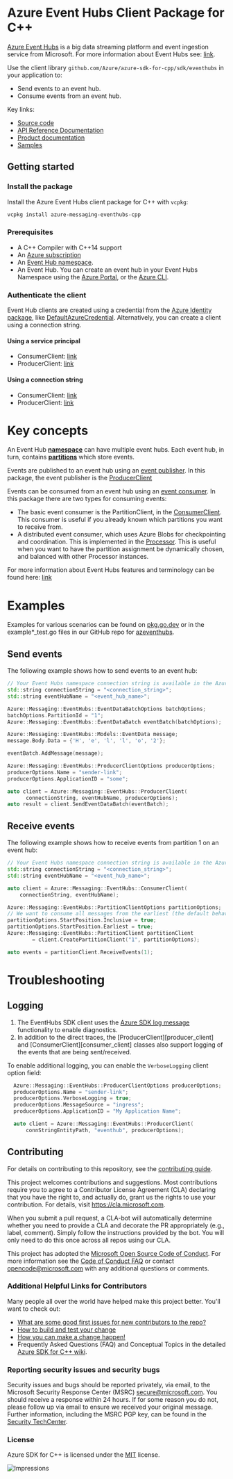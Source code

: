 <!-- cspell:words godoc azeventhubs  -->
# Azure Event Hubs Client Package for C++

[Azure Event Hubs](https://azure.microsoft.com/services/event-hubs/) is a big data streaming platform and event ingestion service from Microsoft. For more information about Event Hubs see: [link](https://docs.microsoft.com/azure/event-hubs/event-hubs-about).

Use the client library `github.com/Azure/azure-sdk-for-cpp/sdk/eventhubs` in your application to:

- Send events to an event hub.
- Consume events from an event hub.

Key links:
- [Source code][source]
- [API Reference Documentation][cppdoc]
- [Product documentation](https://azure.microsoft.com/services/event-hubs/)
- [Samples][cppdoc_examples]

## Getting started

### Install the package

Install the Azure Event Hubs client package for C++ with `vcpkg`:

```bash
vcpkg install azure-messaging-eventhubs-cpp
```

### Prerequisites

- A C++ Compiler with C++14 support
- An [Azure subscription](https://azure.microsoft.com/free/)
- An [Event Hub namespace](https://docs.microsoft.com/azure/event-hubs/).
- An Event Hub. You can create an event hub in your Event Hubs Namespace using the [Azure Portal](https://docs.microsoft.com/azure/event-hubs/event-hubs-create), or the [Azure CLI](https://docs.microsoft.com/azure/event-hubs/event-hubs-quickstart-cli).

### Authenticate the client

Event Hub clients are created using a credential from the [Azure Identity package][azure_identity_pkg], like [DefaultAzureCredential][default_azure_credential].
Alternatively, you can create a client using a connection string.

<!-- NOTE: GO Links are intentional for now -->
#### Using a service principal
 - ConsumerClient: [link](https://pkg.go.dev/github.com/Azure/azure-sdk-for-go/sdk/messaging/azeventhubs#example-NewConsumerClient)
 - ProducerClient: [link](https://pkg.go.dev/github.com/Azure/azure-sdk-for-go/sdk/messaging/azeventhubs#example-NewProducerClient)

<!-- NOTE: GO Links are intentional for now -->
#### Using a connection string
 - ConsumerClient: [link](https://pkg.go.dev/github.com/Azure/azure-sdk-for-go/sdk/messaging/azeventhubs#example-NewConsumerClientFromConnectionString)
 - ProducerClient: [link](https://pkg.go.dev/github.com/Azure/azure-sdk-for-go/sdk/messaging/azeventhubs#example-NewProducerClientFromConnectionString)

# Key concepts

An Event Hub [**namespace**](https://docs.microsoft.com/azure/event-hubs/event-hubs-features#namespace) can have multiple event hubs.
Each event hub, in turn, contains [**partitions**](https://docs.microsoft.com/azure/event-hubs/event-hubs-features#partitions) which 
store events.

Events are published to an event hub using an [event publisher](https://docs.microsoft.com/azure/event-hubs/event-hubs-features#event-publishers). In this package, the event publisher is the [ProducerClient](https://pkg.go.dev/github.com/Azure/azure-sdk-for-go/sdk/messaging/azeventhubs#ProducerClient)

Events can be consumed from an event hub using an [event consumer](https://docs.microsoft.com/azure/event-hubs/event-hubs-features#event-consumers). In this package there are two types for consuming events: 
- The basic event consumer is the PartitionClient, in the [ConsumerClient](https://pkg.go.dev/github.com/Azure/azure-sdk-for-go/sdk/messaging/azeventhubs#ConsumerClient). This consumer is useful if you already known which partitions you want to receive from.
- A distributed event consumer, which uses Azure Blobs for checkpointing and coordination. This is implemented in the [Processor](https://pkg.go.dev/github.com/Azure/azure-sdk-for-go/sdk/messaging/azeventhubs#Processor). 
This is useful when you want to have the partition assignment be dynamically chosen, and balanced with other Processor instances.

For more information about Event Hubs features and terminology can be found here: [link](https://docs.microsoft.com/azure/event-hubs/event-hubs-features)


# Examples

<!-- NOTE: GO Links are intentional for now -->
Examples for various scenarios can be found on [pkg.go.dev](https://pkg.go.dev/github.com/Azure/azure-sdk-for-go/sdk/messaging/azeventhubs#pkg-examples) or in the example*_test.go files in our GitHub repo for [azeventhubs](https://github.com/Azure/azure-sdk-for-go/blob/main/sdk/messaging/azeventhubs).

## Send events

The following example shows how to send events to an event hub:

```cpp
// Your Event Hubs namespace connection string is available in the Azure portal.
std::string connectionString = "<connection_string>";
std::string eventHubName = "<event_hub_name>";

Azure::Messaging::EventHubs::EventDataBatchOptions batchOptions;
batchOptions.PartitionId = "1";
Azure::Messaging::EventHubs::EventDataBatch eventBatch(batchOptions);

Azure::Messaging::EventHubs::Models::EventData message;
message.Body.Data = {'H', 'e', 'l', 'l', 'o', '2'};

eventBatch.AddMessage(message);

Azure::Messaging::EventHubs::ProducerClientOptions producerOptions;
producerOptions.Name = "sender-link";
producerOptions.ApplicationID = "some";

auto client = Azure::Messaging::EventHubs::ProducerClient(
      connectionString, eventHubName, producerOptions);
auto result = client.SendEventDataBatch(eventBatch);
```

## Receive events

The following example shows how to receive events from partition 1 on an event hub:

```cpp
// Your Event Hubs namespace connection string is available in the Azure portal.
std::string connectionString = "<connection_string>";
std::string eventHubName = "<event_hub_name>";

auto client = Azure::Messaging::EventHubs::ConsumerClient(
	connectionString, eventHubName);

Azure::Messaging::EventHubs::PartitionClientOptions partitionOptions;
// We want to consume all messages from the earliest (the default behavior is to consume new events).
partitionOptions.StartPosition.Inclusive = true;
partitionOptions.StartPosition.Earliest = true;
Azure::Messaging::EventHubs::PartitionClient partitionClient
        = client.CreatePartitionClient("1", partitionOptions);

auto events = partitionClient.ReceiveEvents(1);
```


# Troubleshooting

## Logging

1. The EventHubs SDK client uses the [Azure SDK log message](https://github.com/Azure/azure-sdk-for-cpp/tree/main/sdk/core/azure-core#sdk-log-messages) functionality to 
enable diagnostics.
1. In addition to the direct traces, the [ProducerClient][producer_client] and [ConsumerClient][consumer_client] classes also support logging of the events that are being sent/received.

To enable additional logging, you can enable the `VerboseLogging` client option field:

```cpp
  Azure::Messaging::EventHubs::ProducerClientOptions producerOptions;
  producerOptions.Name = "sender-link";
  producerOptions.VerboseLogging = true;
  producerOptions.MessageSource = "ingress";
  producerOptions.ApplicationID = "My Application Name";

  auto client = Azure::Messaging::EventHubs::ProducerClient(
      connStringEntityPath, "eventhub", producerOptions);
```

## Contributing
For details on contributing to this repository, see the [contributing guide][azure_sdk_for_cpp_contributing].

This project welcomes contributions and suggestions.  Most contributions require you to agree to a
Contributor License Agreement (CLA) declaring that you have the right to, and actually do, grant us
the rights to use your contribution. For details, visit https://cla.microsoft.com.

When you submit a pull request, a CLA-bot will automatically determine whether you need to provide
a CLA and decorate the PR appropriately (e.g., label, comment). Simply follow the instructions
provided by the bot. You will only need to do this once across all repos using our CLA.

This project has adopted the [Microsoft Open Source Code of Conduct](https://opensource.microsoft.com/codeofconduct/).
For more information see the [Code of Conduct FAQ](https://opensource.microsoft.com/codeofconduct/faq/) or
contact [opencode@microsoft.com](mailto:opencode@microsoft.com) with any additional questions or comments.

### Additional Helpful Links for Contributors  
Many people all over the world have helped make this project better.  You'll want to check out:

* [What are some good first issues for new contributors to the repo?](https://github.com/azure/azure-sdk-for-cpp/issues?q=is%3Aopen+is%3Aissue+label%3A%22up+for+grabs%22)
* [How to build and test your change][azure_sdk_for_cpp_contributing_developer_guide]
* [How you can make a change happen!][azure_sdk_for_cpp_contributing_pull_requests]
* Frequently Asked Questions (FAQ) and Conceptual Topics in the detailed [Azure SDK for C++ wiki](https://github.com/azure/azure-sdk-for-cpp/wiki).

<!-- ### Community-->
### Reporting security issues and security bugs

Security issues and bugs should be reported privately, via email, to the Microsoft Security Response Center (MSRC) <secure@microsoft.com>. You should receive a response within 24 hours. If for some reason you do not, please follow up via email to ensure we received your original message. Further information, including the MSRC PGP key, can be found in the [Security TechCenter](https://www.microsoft.com/msrc/faqs-report-an-issue).

### License

Azure SDK for C++ is licensed under the [MIT](https://github.com/Azure/azure-sdk-for-cpp/blob/main/LICENSE.txt) license.

<!-- LINKS -->
[azure_sdk_for_cpp_contributing]: https://github.com/Azure/azure-sdk-for-cpp/blob/main/CONTRIBUTING.md
[azure_sdk_for_cpp_contributing_developer_guide]: https://github.com/Azure/azure-sdk-for-cpp/blob/main/CONTRIBUTING.md#developer-guide
[azure_sdk_for_cpp_contributing_pull_requests]: https://github.com/Azure/azure-sdk-for-cpp/blob/main/CONTRIBUTING.md#pull-requests

[source]: https://github.com/Azure/azure-sdk-for-cpp/tree/main/sdk/eventhubs
[azure_identity_pkg]: https://azuresdkdocs.blob.core.windows.net/$web/cpp/azure-identity/latest/index.html
[default_azure_credential]: https://azuresdkdocs.blob.core.windows.net/$web/cpp/azure-identity/latest/index.html#defaultazurecredential
[cppdoc]: https://pkg.go.dev/github.com/Azure/azure-sdk-for-go/sdk/messaging/azeventhubs
[cppdoc_examples]: https://pkg.go.dev/github.com/Azure/azure-sdk-for-go/sdk/messaging/azeventhubs#pkg-examples

![Impressions](https://azure-sdk-impressions.azurewebsites.net/api/impressions/azure-sdk-for-cpp%2Fsdk%2Feventhubs%2FREADME.png)

